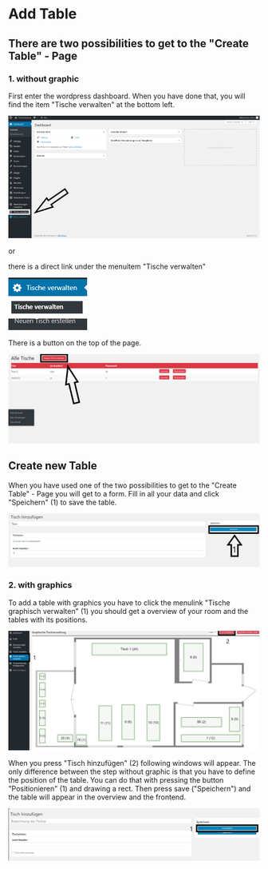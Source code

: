 # Add Table

## There are two possibilities to get to the "Create Table" - Page

### 1. without graphic

First enter the wordpress dashboard. When you have done that, you will find the item "Tische verwalten" at the bottom left.

![menu](./../../assets/tische-verwalten.png)

or

there is a direct link under the menuitem "Tische verwalten"

![menu](./../../assets/newtable1.png)


There is a button on the top of the page.

![menu](./../../assets/neuertisch2.png)

## Create new Table

When you have used one of the two possibilities to get to the "Create Table" - Page you will get to a form. Fill in all your data and click "Speichern" (1) to save the table.

![menu](./../../assets/neuertisch3.png)

### 2. with graphics

To add a table with graphics you have to click the menulink "Tische graphisch verwalten" (1) you should get a overview of your room and the tables with its positions. 

![menu](./../../assets/addtable.png)

When you press "Tisch hinzufügen" (2) following windows will appear. The only difference between the step without graphic is that you have to define the position of the table. You can do that with pressing the button "Positionieren" (1) and drawing a rect. Then press save ("Speichern") and the table will appear in the overview and the frontend.

![menu](./../../assets/addtabletwo.png)



